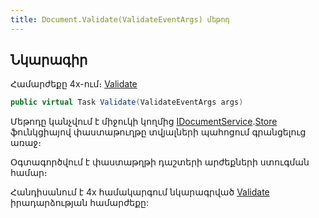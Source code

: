 ```yaml
---
title: Document.Validate(ValidateEventArgs) մեթոդ
---
```


## Նկարագիր

Համարժեքը 4x-ում։ [Validate](https://armsoft.github.io/as4x-docs/HTM/ProgrGuide/ScriptProcs/Validate.html)

```c#
public virtual Task Validate(ValidateEventArgs args)
```

Մեթոդը կանչվում է միջուկի կողմից [IDocumentService](../../services/IDocumentService.md).[Store](../../services/IDocumentService/Store.md) ֆունկցիայով փաստաթուղթը տվյալների պահոցում գրանցելուց առաջ։

Օգտագործվում է փաստաթղթի դաշտերի արժեքների ստուգման համար։

Հանդիսանում է 4x համակարգում նկարագրված [Validate](https://armsoft.github.io/as4x-docs/HTM/ProgrGuide/ScriptProcs/Validate.html)  իրադարձության համարժեքը:

